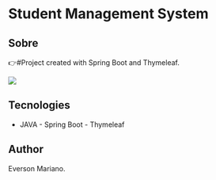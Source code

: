 # Student Management System

## Sobre

👉#Project created with Spring Boot and Thymeleaf. 

<img src="./media/images/dashboard.png" />

## Tecnologies 

-   JAVA - Spring Boot - Thymeleaf

## Author

Everson Mariano.
